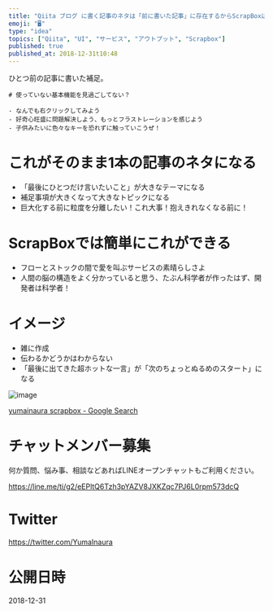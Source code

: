 ```yaml
---
title: "Qiita ブログ に書く記事のネタは「前に書いた記事」に存在するからScrapBoxは本当に偉大。"
emoji: "🖥"
type: "idea"
topics: ["Qiita", "UI", "サービス", "アウトプット", "Scrapbox"]
published: true
published_at: 2018-12-31t10:48
---
```


ひとつ前の記事に書いた補足。

```
# 使っていない基本機能を見過ごしてない？

- なんでも右クリックしてみよう
- 好奇心旺盛に問題解決しよう、もっとフラストレーションを感じよう
- 子供みたいに色々なキーを恐れずに触っていこうぜ！
```

# これがそのまま1本の記事のネタになる

- 「最後にひとつだけ言いたいこと」が大きなテーマになる
- 補足事項が大きくなって大きなトピックになる
- 巨大化する前に粒度を分離したい！これ大事！抱えきれなくなる前に！

# ScrapBoxでは簡単にこれができる

- フローとストックの間で愛を叫ぶサービスの素晴らしさよ
- 人間の脳の構造をよく分かっていると思う、たぶん科学者が作ったはず、開発者は科学者！

# イメージ

- 雑に作成
- 伝わるかどうかはわからない
- 「最後に出てきた超ホットな一言」が「次のちょっとぬるめのスタート」になる

![image](https://user-images.githubusercontent.com/13635059/50553405-669d2a00-0ce9-11e9-9f07-7c8aa72f5cbb.png)


[yumainaura scrapbox - Google Search](https://www.google.com/search?q=yumainaura+scrapbox&oq=yumainaura+scrapbox&aqs=chrome..69i57j69i60l3j69i64l2.2872j0j7&sourceid=chrome&ie=UTF-8)








<!-- Update From Qiita API -->

# チャットメンバー募集


何か質問、悩み事、相談などあればLINEオープンチャットもご利用ください。

https://line.me/ti/g2/eEPltQ6Tzh3pYAZV8JXKZqc7PJ6L0rpm573dcQ





# Twitter


https://twitter.com/YumaInaura


<!-- Update From Qiita API -->



# 公開日時

2018-12-31
